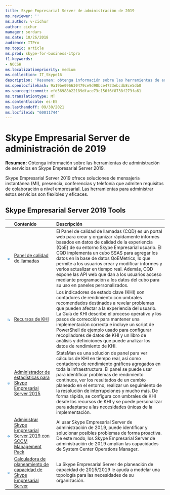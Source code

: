 ```yaml
---
title: Skype Empresarial Server de administración de 2019
ms.reviewer: ''
ms.author: v-cichur
author: cichur
manager: serdars
ms.date: 10/26/2018
audience: ITPro
ms.topic: article
ms.prod: skype-for-business-itpro
f1.keywords:
- NOCSH
ms.localizationpriority: medium
ms.collection: IT_Skype16
description: 'Resumen: obtenga información sobre las herramientas de administración de servicios en Skype Empresarial Server 2019.'
ms.openlocfilehash: 9a19be096630479ce9d98bce4723ebcdb8ce5db0
ms.sourcegitcommit: efd56988b22189dface73c156f6f8738f273fa61
ms.translationtype: MT
ms.contentlocale: es-ES
ms.lasthandoff: 09/30/2021
ms.locfileid: "60011744"
---
```

# <a name="skype-for-business-server-2019-management-tools"></a>Skype Empresarial Server de administración de 2019
 
**Resumen:** Obtenga información sobre las herramientas de administración de servicios en Skype Empresarial Server 2019.
  
Skype Empresarial Server 2019 ofrece soluciones de mensajería instantánea (MI), presencia, conferencias y telefonía que admiten requisitos de colaboración a nivel empresarial. Las herramientas para administrar estos servicios son flexibles y eficaces.
  
## <a name="skype-for-business-server-2019-tools"></a>Skype Empresarial Server 2019 Tools

|&nbsp;|Contenido|Descripción|
|:-----|:-----|:-----|
|![icono del panel.](../SfbServer/media/144fef0b-3ff0-4298-8b03-978bda9e923b.png)|[Panel de calidad de llamadas](../SfbServer/management-tools/call-quality-dashboard/call-quality-dashboard.md)  |El Panel de calidad de llamadas (CQD) es un portal web para crear y organizar rápidamente informes basados en datos de calidad de la experiencia (QoE) de su entorno Skype Empresarial usuario. El CQD implementa un cubo SSAS para agregar los datos en la base de datos QoEMetrics, lo que permite a los usuarios crear y modificar informes y verlos actualizar en tiempo real. Además, CQD expone las API web que dan a los usuarios acceso mediante programación a los datos del cubo para su uso en paneles personalizados.   |
|![icono de KHI.](../SfbServer/media/8759b767-b689-4a95-94a5-5b27c5688688.png)|[Recursos de KHI](https://www.microsoft.com/download/details.aspx?id=57519)  |Los indicadores de estado clave (KHI) son contadores de rendimiento con umbrales recomendados destinados a revelar problemas que pueden afectar a la experiencia del usuario. La Guía de KHI describe el proceso operativo y los pasos de corrección para mantener una implementación correcta e incluye un script de PowerShell de ejemplo usado para configurar recopiladores de datos de KHI y un libro de análisis y definiciones que puede analizar los datos de rendimiento de KHI.   |
|![icono del panel.](../SfbServer/media/144fef0b-3ff0-4298-8b03-978bda9e923b.png)|[Administrador de estadísticas para Skype Empresarial Server 2015](../SfbServer/management-tools/statistics-manager/statistics-manager.md)  |StatsMan es una solución de panel para ver cálculos de KHI en tiempo real, así como contadores de rendimiento gráficos agregados en toda la infraestructura. El panel se puede usar para identificar problemas de rendimiento continuos, ver los resultados de un cambio planeado en el entorno, realizar un seguimiento de la resolución de interrupciones y mucho más. De forma rápida, se configura con umbrales de KHI desde los recursos de KHI y se puede personalizar para adaptarse a las necesidades únicas de la implementación.   |
|![Icono SCOM.](../SfbServer/media/3a7601cb-dd2f-4606-8a3b-07c7abdc091a.png)|[Administrar Skype Empresarial Server 2019 con SCOM Management Pack](tools/scom-management-pack-use-2019.md)  |Al usar Skype Empresarial Server de administración de 2019, puede identificar y solucionar posibles problemas de forma proactiva. De este modo, los Skype Empresarial Server de administración de 2019 amplían las capacidades de System Center Operations Manager.   |
|![icono del panel.](../SfbServer/media/144fef0b-3ff0-4298-8b03-978bda9e923b.png)|[Calculadora de planeamiento de capacidad de Skype Empresarial Server](../SfbServer/management-tools/capacity-planning-calculator.md)  |La Skype Empresarial Server de planeación de capacidad de 2015/2019 le ayuda a modelar una topología para las necesidades de su organización.   |


